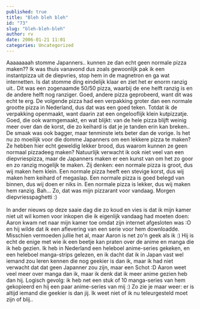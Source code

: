 ```yaml
---
published: true
title: "Bleh bleh bleh"
id: "73"
slug: "bleh-bleh-bleh"
author: rv
date: 2006-01-21 11:01
categories: Uncategorized
---
```

Aaaaaaaah stomme Japanners.. kunnen ze dan echt geen normale pizza maken?? Ik was thuis vanavond dus zoals gewoonlijk pak ik een instantpizza uit de diepvries, stop hem in de magnetron en ga wat internetten. Is dat stomme ding eindelijk klaar en ziet het er enorm ranzig uit.. Dit was een zogenaamde 50/50 pizza, waarbij de ene helft ranzig is en de andere helft nog ranziger. Goed, andere pizza geprobeerd, want dit was echt te erg. De volgende pizza had een verpakking groter dan een normale grootte pizza in Nederland, dus dat was een goed teken. Totdat ik de verpakking openmaakt, want daarin zat een ongelooflijk klein kutpizzatje. Goed, die ook warmgemaakt, en wat blijkt: van de hele pizza blijft weinig meer over dan de korst, die zo keihard is dat je je tanden erin kan breken.. De smaak was ook bagger, maar tenminste iets beter dan de vorige. Is het nu zo moeilijk voor die domme Japanners om een lekkere pizza te maken? Ze hebben hier echt geweldig lekker brood, dus waarom kunnen ze geen normaal pizzadeeg maken? Natuurlijk verwacht ik ook niet veel van een diepvriespizza, maar de Japanners maken er een kunst van om het zo goor en zo ranzig mogelijk te maken. Zij denken: een normale pizza is groot, dus wij maken hem klein. Een normale pizza heeft een stevige korst, dus wij maken hem keihard of megaslap. Een normale pizza is goed belegd van binnen, dus wij doen er niks in. Een normale pizza is lekker, dus wij maken hem ranzig. Bah... Zo, dat was mijn pizzarant voor vandaag. Morgen diepvriesspaghetti :)<br /><br />In ander nieuws op deze saaie dag die zo koud en vies is dat ik mijn kamer niet uit wil komen voor inkopen die ik eigenlijk vandaag had moeten doen: Aaron kwam net naar mijn kamer toe omdat zijn internet afgesloten was :O en hij wilde dat ik een aflevering van een serie voor hem downloadde. Misschien vermoeden jullie het al, maar Aaron is net zo'n geek als ik :) Hij is echt de enige met wie ik een beetje kan praten over de anime en manga die ik heb gezien. Ik heb in Nederland een heleboel anime-series gekeken, en een heleboel manga-strips gelezen, en ik dacht dat ik in Japan vast wel iemand zou leren kennen die nog geekier is dan ik, maar ik had niet verwacht dat dat geen Japanner zou zijn, maar een Schot :D Aaron weet veel meer over manga dan ik, maar ik denk dat ik meer anime gezien heb dan hij. Logisch gevolg: ik heb net een stuk of 10 manga-series van hem gekopieerd en hij een paar anime-series van mij :) Zo zie je maar weer: er is altijd iemand die geekier is dan jij. Ik weet niet of ik nu teleurgesteld moet zijn of blij..